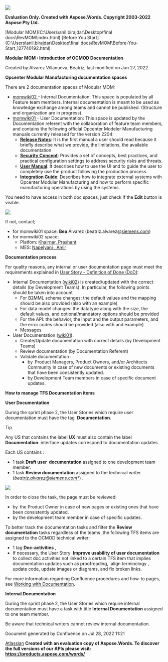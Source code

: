﻿![](Introduction-of-OCMOD-Documentation\_158371113.001.png)

**Evaluation Only. Created with Aspose.Words. Copyright 2003-2022 Aspose Pty Ltd.**

[Modular MOM](C:\Users\anil.birajdar\Desktop\final docs\RevMOM\index.html) [Before You Start](C:\Users\anil.birajdar\Desktop\final docs\RevMOM\Before-You-Start_127740192.html) 

**Modular MOM : Introduction of OCMOD Documentation** 

Created by Alvarez Villanueva, Beatriz, last modified on Jun 27, 2022 

**Opcenter Modular Manufacturing documentation spaces**

There are 2 documentation spaces of Modular MOM:

- [momwiki02 ](https://momwiki02.industrysoftware.automation.siemens.com/display/RevMOM/Modular+MOM+2)- Internal Documentation: This space is populated by all Feature team members. Internal documentation is meant to be used as knowledge exchange among teams and cannot be published. 
  (Structure and organization are in progress).
- [momwiki01 ](https://momwiki01.industrysoftware.automation.siemens.com/display/ModMOM/Opcenter+Modular+Manufacturing+Documentation+Home)- User Documentation: This space is updated by the Documentation referent with the collaboration of feature team members, and contains the following official Opcenter Modeler Manufacturing manuals currently released for the version 2204: 
  - [**Release Notes**](https://momwiki01.industrysoftware.automation.siemens.com/display/ModMOM/Opcenter+Modular+Manufacturing+Release+Notes): It is the first manual a user should read because it briefly describe what we provide, the limitations, the available documentation
  - [**Security Concept**](https://momwiki01.industrysoftware.automation.siemens.com/display/ModMOM/Opcenter+Modular+Manufacturing+Security+Concept): Provides a set of concepts, best practices, and practical configuration settings to address security risks and threats.
  - [**User Manual**](https://momwiki01.industrysoftware.automation.siemens.com/display/ModMOM/Opcenter+Modular+Manufacturing+User+Manual): It describes how to use the UI and to guide the user to completely use the product following the production process.
  - [**Integration Guide**](https://momwiki01.industrysoftware.automation.siemens.com/display/ModMOM/Opcenter+Modular+Manufacturing+Integration+Guide): Describes how to integrate external systems with Opcenter Modular Manufacturing and how to perform specific manufacturing operations by using the systems. 

You need to have access in both doc spaces, just check if the **Edit** button is visible.

![](Introduction-of-OCMOD-Documentation\_158371113.002.png)

If not, contact;

- for momwiki01 space: **Bea** Álvarez (beatriz.alvarez@[siemens.com](http://siemens.com)) 
- for momwiki02 space:
  - Platfom: [Khairnar, Prashant](https://momwiki02.industrysoftware.automation.siemens.com/display/~prashant.khairnar) 
  - MES: [Napelyani , Amir](https://momwiki02.industrysoftware.automation.siemens.com/display/~amir.napelyani) 

**Documentation process**

For quality reasons, any internal or user documentation page must meet the requirements explained in [User Story - Definition of Done (DoD)](https://momwiki02.industrysoftware.automation.siemens.com/pages/viewpage.action?pageId=127742703):

- Internal Documentation ([wiki02](https://momwiki02.industrysoftware.automation.siemens.com/display/RevMOM/Welcome+Modular+MOM+wiki)) is created/updated with the correct details (by Development Teams). In particular, the following points should be taken into account
  - For B2MML schema changes: the default values and the mapping should be also provided (also with an example)
  - For data model changes: the datatype along with the size, the default values, and optional/mandatory options should be provided
  - For the API: the behavior, the input and the output parameters, and the error codes should be provided (also with and example)
  - Messages
- User Documentation ([wiki01](https://momwiki01.industrysoftware.automation.siemens.com/display/ModMOM/Opcenter+Modular+Manufacturing+Documentation+Home)):
  - Create/Update documentation with correct details (by Development Teams)
  - Review documentation (by Documentation Referent)
  - Validate documentation :
    - by  Product Managers, Product Owners, and/or Architects Community in case of new documents or existing documents that have been consistently updated.
    - by Development Team members in case of specific document updates.

**How to manage TFS Documentation items** 

**User Documentation**

During the sprint phase 2, the User Stories which require user documentation must have the tag  **Documentation**. 

Tip

Any US that contains the label **UX** must also contain the label **Documentation**: interface updates correspond to documentation updates.

Each US contains :

- 1 task **Draft user  documentation** assigned to one development team member. 
- 1 task **Review documentation** assigned to the technical writer (*bea[triz.alvarez@siemens.com*](mailto:triz.alvarez@siemens.com)*) .

![](Introduction-of-OCMOD-Documentation\_158371113.003.png)

In order to close the task, the page must be reviewed:

- by  the Product Owner in case of new pages or existing ones that have been consistently updated.
- by the development team member in case of specific updates.

To better track the documentation tasks and filter the **Review documentation** tasks regardless of the teams ,the following TFS items are assigned to the OCMOD technical writer:

- 1 tag **Doc-activities** ,
- If necessary, the User Story  **Improve usability of user documentation** to collect doc activities not linked to a certain TFS item that implies documentation updates such as proofreading,  align terminology , update code, update images or diagrams, and fix broken links.

For more information regarding Confluence procedures and how-to pages, see [Working with Documentation](https://momwiki02.industrysoftware.automation.siemens.com/display/RevMOM/Working+with+Documentation).

**Internal Documentation**

During the sprint phase 2, the User Stories which require internal documentation must have a task with title **Internal Documentation** assigned to one team member.

Be aware that technical writers cannot review internal documentation.


Document generated by Confluence on Jul 28, 2022 11:21

[Atlassian](https://www.atlassian.com/)
**Created with an evaluation copy of Aspose.Words. To discover the full versions of our APIs please visit: https://products.aspose.com/words/**
